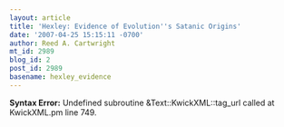 ```yaml
---
layout: article
title: 'Hexley: Evidence of Evolution''s Satanic Origins'
date: '2007-04-25 15:15:11 -0700'
author: Reed A. Cartwright
mt_id: 2989
blog_id: 2
post_id: 2989
basename: hexley_evidence
---
```

<p><strong>Syntax Error:</strong> Undefined subroutine &Text::KwickXML::tag_url called at KwickXML.pm line 749.
</p>
